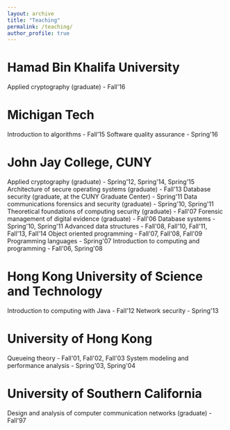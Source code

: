 ```yaml
---
layout: archive
title: "Teaching"
permalink: /teaching/
author_profile: true
---
```


# Hamad Bin Khalifa University

Applied cryptography (graduate) - Fall'16

# Michigan Tech

Introduction to algorithms - Fall'15
Software quality assurance - Spring'16


# John Jay College, CUNY

Applied cryptography (graduate) - Spring'12, Spring'14, Spring'15
Architecture of secure operating systems (graduate) - Fall'13
Database security (graduate, at the CUNY Graduate Center) - Spring'11
Data communications forensics and security (graduate) - Spring'10, Spring'11
Theoretical foundations of computing security (graduate) - Fall'07
Forensic management of digital evidence (graduate) - Fall'06
Database systems - Spring'10, Spring'11
Advanced data structures - Fall'08, Fall'10, Fall'11, Fall'13, Fall'14
Object oriented programming - Fall'07, Fall'08, Fall'09
Programming languages - Spring'07
Introduction to computing and programming - Fall'06, Spring'08

# Hong Kong University of Science and Technology

Introduction to computing with Java - Fall'12
Network security - Spring'13

# University of Hong Kong

Queueing theory - Fall'01, Fall'02, Fall'03
System modeling and performance analysis - Spring'03, Spring'04

# University of Southern California

Design and analysis of computer communication networks (graduate) - Fall'97
